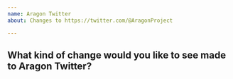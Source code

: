 ```yaml
---
name: Aragon Twitter
about: Changes to https://twitter.com/@AragonProject

---
```


## What kind of change would you like to see made to Aragon Twitter?
